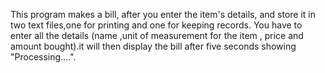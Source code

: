This program makes a bill, after you enter the item's details, and store it in two text files,one for printing and one for keeping records.
You have to enter all the details (name ,unit of measurement for the item , price and amount bought).it will then display the bill after five seconds showing "Processing....".

